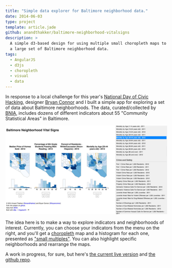 ```yaml
---
title: "Simple data explorer for Baltimore neighborhood data."
date: 2014-06-03
type: project
template: article.jade
github: anandthakker/baltimore-neighborhood-vitalsigns
description: >
  A simple d3-based design for using multiple small choropleth maps to see/explore 
  a large set of Baltimore neighborhood data.
tags:
  - AngularJS
  - d3js
  - choropleth
  - visual
  - data
---
```


In response to a local challenge for this year's [National Day of Civic Hacking][1],
designer [Bryan Connor][2] and I built a simple app for exploring a set of data about
Baltimore neighborhoods.  The data, curated/collected by [BNIA][3], includes
dozens of different indicators about 55 "Community Statistical Areas" in Baltimore.

[![Screenshot of Data Explorer App](/images/baltimoredataexplorer.jpg)][4]

<span class="more"></span>

The idea here is to make a way to explore indicators and neighborhoods
of interest.  Currently, you can choose your indicators from the menu on the
right, and you'll get a [choropleth][6] map and a histogram for each one, presented
as ["small multiples"][7].  You can also highlight specific neighborhoods and
rearrange the maps.

A work in progress, for sure, but here's [the current live version][4] and [the github repo][5].

[1]: http://hackforchange.org/
[2]: http://twitter.com/bryanconnor
[3]: http://bniajfi.org/
[4]: http://anandthakker.github.io/baltimore-neighborhood-vitalsigns/#/i/salepr12:read812:pwhite10:mort44_12/c/North-_Baltimore--Guilford--Homeland:Upton--Druid-_Heights:The-_Waverlies/
[5]: http://github.com/anandthakker/baltimore-neighborhood-vitalsigns
[6]: http://en.wikipedia.org/wiki/Choropleth_map
[7]: http://en.wikipedia.org/wiki/Small_multiple
